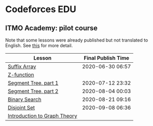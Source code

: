 # Codeforces EDU

## ITMO Academy: pilot course

Note that some lessons were already published but not translated to English. See [this](https://codeforces.com/edu/course/2?locale=ru) for more detail.

|Lesson|Final Publish Time|
|---|---|
|[Suffix Array](https://codeforces.com/blog/entry/79530)|2020-06-30 06:57|
|[Z-function](https://codeforces.com/edu/course/2/lesson/3/1/practice)||
|[Segment Tree, part 1](https://codeforces.com/blog/entry/80031)|2020-07-12 23:32|
|[Segment Tree, part 2](https://codeforces.com/blog/entry/80985)|2020-08-04 00:03|
|[Binary Search](https://codeforces.com/blog/entry/81729)|2020-08-21 09:16|
|[Disjoint Set](https://codeforces.com/blog/entry/82413)|2020-09-08 06:36|
|[Introduction to Graph Theory](https://codeforces.com/edu/course/2/lesson/8/1/practice)||
